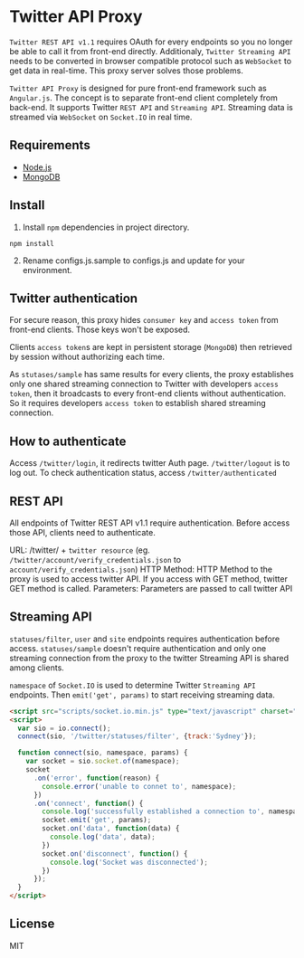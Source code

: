 # Twitter API Proxy

`Twitter REST API v1.1` requires OAuth for every endpoints so you no longer be able to call it from front-end directly. Additionaly, `Twitter Streaming API` needs to be converted in browser compatible protocol such as `WebSocket` to get data in real-time. This proxy server solves those problems.

`Twitter API Proxy` is designed for pure front-end framework such as `Angular.js`. The concept is to separate front-end client completely from back-end. It supports Twitter `REST API` and `Streaming API`. Streaming data is streamed via `WebSocket` on `Socket.IO` in real time.

## Requirements

* [Node.js](http://nodejs.org/)
* [MongoDB](http://www.mongodb.org/)

## Install

1. Install `npm` dependencies in project directory.

  ```
  npm install
  ```

2. Rename configs.js.sample to configs.js and update for your environment.

## Twitter authentication

For secure reason, this proxy hides `consumer key` and `access token` from front-end clients. Those keys won't be exposed.

Clients `access token`s are kept in persistent storage (`MongoDB`) then retrieved by session without authorizing each time.

As `stutases/sample` has same results for every clients, the proxy establishes only one shared streaming connection to Twitter with developers `access token`, then it broadcasts to every front-end clients without authentication. So it requires developers `access token` to establish shared streaming connection.

## How to authenticate

Access `/twitter/login`, it redirects twitter Auth page. `/twitter/logout` is to log out. To check authentication status, access `/twitter/authenticated`

## REST API

All endpoints of Twitter REST API v1.1 require authentication. Before access those API, clients need to authenticate.

URL: /twitter/ + `twitter resource` (eg. `/twitter/account/verify_credentials.json` to `account/verify_credentials.json`)
HTTP Method: HTTP Method to the proxy is used to access twitter API. If you access with GET method, twitter GET method is called.
Parameters: Parameters are passed to call twitter API

## Streaming API

`statuses/filter`, `user` and `site` endpoints requires authentication before access. `statuses/sample` doesn't require authentication and only one streaming connection from the proxy to the twitter Streaming API is shared among clients.

`namespace` of `Socket.IO` is used to determine Twitter `Streaming API` endpoints. Then `emit('get', params)` to start receiving streaming data.

  ```html
  <script src="scripts/socket.io.min.js" type="text/javascript" charset="utf-8"></script>
  <script>
    var sio = io.connect();
    connect(sio, '/twitter/statuses/filter', {track:'Sydney'});

    function connect(sio, namespace, params) {
      var socket = sio.socket.of(namespace);
      socket
        .on('error', function(reason) {
          console.error('unable to connet to', namespace);
        })
        .on('connect', function() {
          console.log('successfully established a connection to', namespace);
          socket.emit('get', params);
          socket.on('data', function(data) {
            console.log('data', data);
          })
          socket.on('disconnect', function() {
            console.log('Socket was disconnected');
          })
        });
    }
  </script>

  ```

## License

MIT
